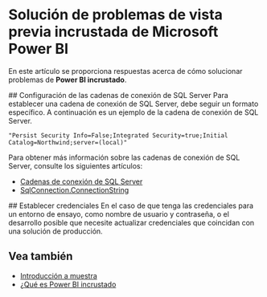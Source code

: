<properties
   pageTitle="Solución de problemas de vista previa incrustada de Microsoft Power BI"
   description="Solución de problemas de vista previa incrustada de Microsoft Power BI"
   services="power-bi-embedded"
   documentationCenter=""
   authors="guyinacube"
   manager="erikre"
   editor=""
   tags=""/>
<tags
   ms.service="power-bi-embedded"
   ms.devlang="NA"
   ms.topic="article"
   ms.tgt_pltfrm="NA"
   ms.workload="powerbi"
   ms.date="10/04/2016"
   ms.author="asaxton"/>

# <a name="microsoft-power-bi-embedded-preview-troubleshooting"></a>Solución de problemas de vista previa incrustada de Microsoft Power BI
En este artículo se proporciona respuestas acerca de cómo solucionar problemas de **Power BI incrustado**.

<a name="connection-string"/>
## <a name="setting-sql-server-connection-strings"></a>Configuración de las cadenas de conexión de SQL Server
Para establecer una cadena de conexión de SQL Server, debe seguir un formato específico. A continuación es un ejemplo de la cadena de conexión de SQL Server.

```
"Persist Security Info=False;Integrated Security=true;Initial Catalog=Northwind;server=(local)"
```

Para obtener más información sobre las cadenas de conexión de SQL Server, consulte los siguientes artículos:

-   [Cadenas de conexión de SQL Server](https://msdn.microsoft.com/library/jj653752.aspx)
-   [SqlConnection.ConnectionString](https://msdn.microsoft.com/library/system.data.sqlclient.sqlconnection.connectionstring.aspx)

<a name="credentials"/>
## <a name="setting-credentials"></a>Establecer credenciales
En el caso de que tenga las credenciales para un entorno de ensayo, como nombre de usuario y contraseña, o el desarrollo posible que necesite actualizar credenciales que coincidan con una solución de producción.

## <a name="see-also"></a>Vea también
- [Introducción a muestra](power-bi-embedded-get-started-sample.md)
- [¿Qué es Power BI incrustado](power-bi-embedded-what-is-power-bi-embedded.md)
